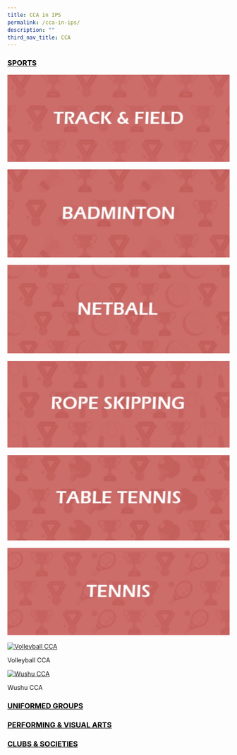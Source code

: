 ```yaml
---
title: CCA in IPS
permalink: /cca-in-ips/
description: ""
third_nav_title: CCA
---
```

<h3 style="color:black" align="left"><u>SPORTS</u></h3>

[![Track & Field CCA](/images/Track%20&%20Field%20CCA.jpg)](https://sites.google.com/moe.edu.sg/ips-tnf-cca/home)

[![Badminton CCA](/images/Badminton%20CCA.jpg)](https://sites.google.com/moe.edu.sg/ips-bmt-cca/home)

[![Netball CCA](/images/Netball%20CCA.jpg)](https://sites.google.com/moe.edu.sg/ips-ntb-cca/home)

[![Rope Skipping CCA](/images/Rope%20Skipping%20CCA.jpg)](https://sites.google.com/moe.edu.sg/ips-rpsp-cca/home)

[![Table Tennis CCA](/images/Table%20Tennis%20CCA.jpg)](https://sites.google.com/moe.edu.sg/ips-tbtn-cca/home)

[![Tennis CCA](/images/Tennis%20CCA.jpg)](https://sites.google.com/moe.edu.sg/ips-tennis-cca/home)

[![Volleyball CCA](https://innovapri.moe.edu.sg/wp-content/uploads/2020/03/tS_volleyball.png "tS_volleyball")](https://sites.google.com/moe.edu.sg/ips-vb-cca/home)

Volleyball CCA

[![Wushu CCA](https://innovapri.moe.edu.sg/wp-content/uploads/2020/03/tS_wushu.png "tS_wushu")](https://sites.google.com/moe.edu.sg/ips-ws-cca/home)

Wushu CCA

<h3 style="color:black" align="left"><u>UNIFORMED GROUPS</u></h3>

<h3 style="color:black" align="left"><u>PERFORMING & VISUAL ARTS</u></h3>

<h3 style="color:black" align="left"><u>CLUBS & SOCIETIES</u></h3>